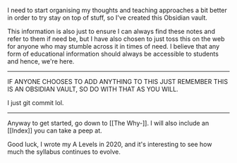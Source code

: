 I need to start organising my thoughts and teaching approaches a bit better in order to try stay on top of stuff, so I've created this Obsidian vault. 

This information is also just to ensure I can always find these notes and refer to them if need be, but I have also chosen to just toss this on the web for anyone who may stumble across it in times of need. I believe that any form of educational information should always be accessible to students and hence, we're here.

---
IF ANYONE CHOOSES TO ADD ANYTHING TO THIS JUST REMEMBER THIS IS AN OBSIDIAN VAULT, SO DO WITH THAT AS YOU WILL.

I just git commit lol.


---
Anyway to get started, go down to [[The Why-]]. I will also include an [[Index]] you can take a peep at.

Good luck, I wrote my A Levels in 2020, and it's interesting to see how much the syllabus continues to evolve.